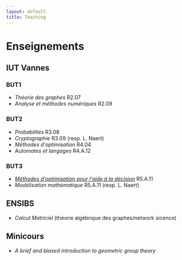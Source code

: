 ```yaml
---
layout: default
title: Teaching
---
```




# Enseignements


## IUT Vannes

### BUT1

- _Théorie des graphes_ R2.07
- _Analyse et méthodes numériques_ R2.09

### BUT2


- _Probabilités_ R3.08
- _Cryptographie_ R3.09 (resp. L. Naert)
- _Méthodes d'optimisation_ R4.04
- _Automates et langages_ R4.A.12


### BUT3


- _[Méthodes d'optimisation pour l'aide à la décision](R5-A-12-Optimisation/descriptif.md)_ R5.A.11
- _Modélisation mathématique_ R5.A.11 (resp. L. Naert)



## ENSIBS

- _Calcul Matriciel_ (théorie algébrique des graphes/network sicence)

## Minicours

- _A brief and biased introduction to geometric group theory_
